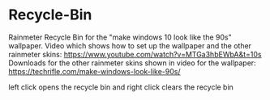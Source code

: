 # Recycle-Bin
Rainmeter Recycle Bin for the "make windows 10 look like the 90s" wallpaper.
Video which shows how to set up the wallpaper and the other rainmeter skins: https://www.youtube.com/watch?v=MTGa3hbEWbA&t=10s
Downloads for the other rainmeter skins shown in video for the wallpaper: https://techrifle.com/make-windows-look-like-90s/

left click opens the recycle bin and right click clears the recycle bin
